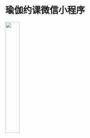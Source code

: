 # 瑜伽约课微信小程序

<img style="width:30%" src="../images/Screenshot_2022-03-29-21-03-51-472_com.tencent.mm.jpg">
